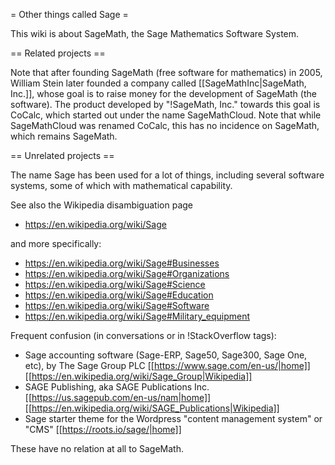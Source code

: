 = Other things called Sage =

This wiki is about SageMath, the Sage Mathematics Software System.

== Related projects ==

Note that after founding SageMath (free software for mathematics) in 2005,
William Stein later founded a company called [[SageMathInc|SageMath, Inc.]],
whose goal is to raise money for the development of SageMath (the software).
The product developed by "!SageMath, Inc." towards this goal is CoCalc,
which started out under the name SageMathCloud. Note that while SageMathCloud
was renamed CoCalc, this has no incidence on SageMath, which remains SageMath.

== Unrelated projects ==

The name Sage has been used for a lot of things, including several
software systems, some of which with mathematical capability.

See also the Wikipedia disambiguation page

  * https://en.wikipedia.org/wiki/Sage

and more specifically:

  * https://en.wikipedia.org/wiki/Sage#Businesses
  * https://en.wikipedia.org/wiki/Sage#Organizations
  * https://en.wikipedia.org/wiki/Sage#Science
  * https://en.wikipedia.org/wiki/Sage#Education
  * https://en.wikipedia.org/wiki/Sage#Software
  * https://en.wikipedia.org/wiki/Sage#Military_equipment

Frequent confusion (in conversations or in !StackOverflow tags):

  * Sage accounting software (Sage-ERP, Sage50, Sage300, Sage One, etc), by The Sage Group PLC [[https://www.sage.com/en-us/|home]] [[https://en.wikipedia.org/wiki/Sage_Group|Wikipedia]]
  * SAGE Publishing, aka SAGE Publications Inc. [[https://us.sagepub.com/en-us/nam|home]] [[https://en.wikipedia.org/wiki/SAGE_Publications|Wikipedia]]
  * Sage starter theme for the Wordpress "content management system" or "CMS" [[https://roots.io/sage/|home]]

These have no relation at all to SageMath.
